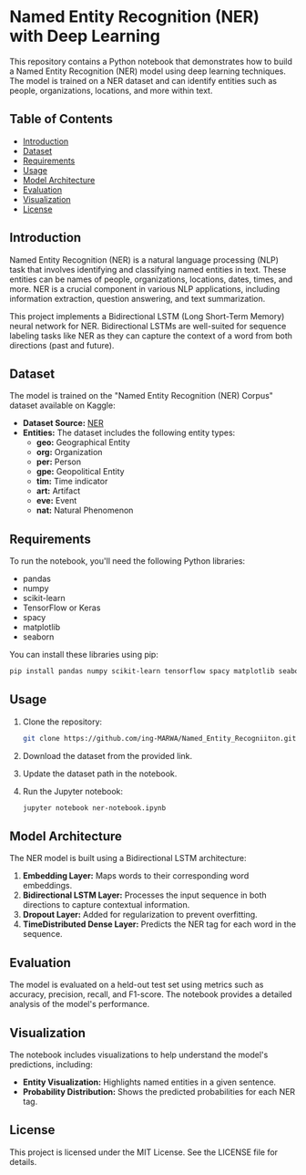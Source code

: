 # Named Entity Recognition (NER) with Deep Learning

This repository contains a Python notebook that demonstrates how to build a Named Entity Recognition (NER) model using deep learning techniques. The model is trained on a NER dataset and can identify entities such as people, organizations, locations, and more within text.

## Table of Contents

- [Introduction](#introduction)
- [Dataset](#dataset)
- [Requirements](#requirements)
- [Usage](#usage)
- [Model Architecture](#model-architecture)
- [Evaluation](#evaluation)
- [Visualization](#visualization)
- [License](#license)

## Introduction

Named Entity Recognition (NER) is a natural language processing (NLP) task that involves identifying and classifying named entities in text. These entities can be names of people, organizations, locations, dates, times, and more. NER is a crucial component in various NLP applications, including information extraction, question answering, and text summarization.

This project implements a Bidirectional LSTM (Long Short-Term Memory) neural network for NER. Bidirectional LSTMs are well-suited for sequence labeling tasks like NER as they can capture the context of a word from both directions (past and future).

## Dataset

The model is trained on the "Named Entity Recognition (NER) Corpus" dataset available on Kaggle:

- **Dataset Source:** [NER](https://www.kaggle.com/datasets/naseralqaydeh/named-entity-recognition-ner-corpus)
- **Entities:** The dataset includes the following entity types:
    - **geo:** Geographical Entity
    - **org:** Organization
    - **per:** Person
    - **gpe:** Geopolitical Entity
    - **tim:** Time indicator
    - **art:** Artifact
    - **eve:** Event
    - **nat:** Natural Phenomenon

## Requirements

To run the notebook, you'll need the following Python libraries:

- pandas
- numpy
- scikit-learn
- TensorFlow or Keras
- spacy
- matplotlib
- seaborn

You can install these libraries using pip:

```bash
pip install pandas numpy scikit-learn tensorflow spacy matplotlib seaborn
```

## Usage

1. Clone the repository:
   ```bash
   git clone https://github.com/ing-MARWA/Named_Entity_Recogniiton.git
   ```

2. Download the dataset from the provided link.

3. Update the dataset path in the notebook.

4. Run the Jupyter notebook:
   ```bash
   jupyter notebook ner-notebook.ipynb
   ```

## Model Architecture

The NER model is built using a Bidirectional LSTM architecture:

1. **Embedding Layer:** Maps words to their corresponding word embeddings.
2. **Bidirectional LSTM Layer:** Processes the input sequence in both directions to capture contextual information.
3. **Dropout Layer:** Added for regularization to prevent overfitting.
4. **TimeDistributed Dense Layer:** Predicts the NER tag for each word in the sequence.

## Evaluation

The model is evaluated on a held-out test set using metrics such as accuracy, precision, recall, and F1-score. The notebook provides a detailed analysis of the model's performance.

## Visualization

The notebook includes visualizations to help understand the model's predictions, including:

- **Entity Visualization:** Highlights named entities in a given sentence.
- **Probability Distribution:** Shows the predicted probabilities for each NER tag.

## License

This project is licensed under the MIT License. See the LICENSE file for details. 
